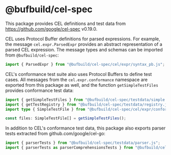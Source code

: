 # @bufbuild/cel-spec

This package provides CEL definitions and test data from https://github.com/google/cel-spec <!-- upstreamCelSpecRef -->v0.19.0<!-- upstreamCelSpecRef -->.

CEL uses Protocol Buffer definitions for parsed expressions. For example, the
message `cel.expr.ParsedExpr` provides an abstract representation of a parsed
CEL expression. The message types and schemas can be imported from
`@bufbuild/cel-spec`:

```ts
import { ParsedExpr } from "@bufbuild/cel-spec/cel/expr/syntax_pb.js";
```

CEL's conformance test suite also uses Protocol Buffers to define test cases.
All messages from the `cel.expr.conformance` namespace are exported from this
package as well, and the function `getSimpleTestFiles` provides conformance test data:

```ts
import { getSimpleTestFiles } from "@bufbuild/cel-spec/testdata/simple.js";
import { getTestRegistry } from "@bufbuild/cel-spec/testdata/registry.js";
import type { SimpleTestFile } from "@bufbuild/cel-spec/cel/expr/conformance/test/simple_pb.js";

const files: SimpleTestFile[] = getSimpleTestFiles();
```

In addition to CEL's conformance test data, this package also exports parser
tests extracted from github.com/google/cel-go:

```ts
import { parserTests } from "@bufbuild/cel-spec/testdata/parser.js";
import { parserTests as parserComprehensionsTests } from "@bufbuild/cel-spec/testdata/parser-comprehensions.js";
```
